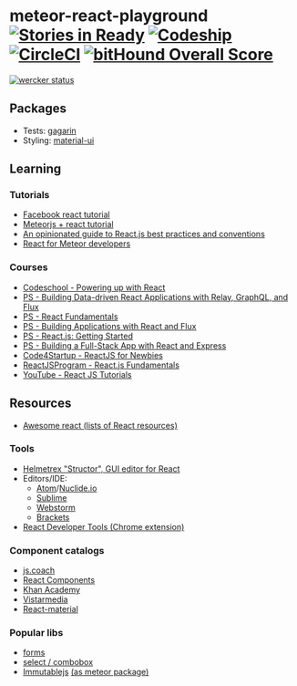 # meteor-react-playground [![Stories in Ready](https://badge.waffle.io/Madsn/meteor-react-playground.svg?label=ready&title=Ready)](http://waffle.io/Madsn/meteor-react-playground) [![Codeship](https://codeship.com/projects/5c1d88e0-fb73-0133-c1d6-62d1465027aa/status?branch=master)](https://codeship.com/projects/151903) [![CircleCI](https://circleci.com/gh/Madsn/meteor-react-playground.svg?style=shield&circle-token=86969ca6363a743b28bb52ef950ad23c53e5a236)](https://circleci.com/gh/Madsn/meteor-react-playground) [![bitHound Overall Score](https://www.bithound.io/github/Madsn/meteor-react-playground/badges/score.svg)](https://www.bithound.io/github/Madsn/meteor-react-playground)
[![wercker status](https://app.wercker.com/status/fe0f94c742864acc08dc10e58eddbe1c/m "wercker status")](https://app.wercker.com/project/bykey/fe0f94c742864acc08dc10e58eddbe1c)

## Packages
- Tests: [gagarin](https://github.com/anticoders/gagarin)
- Styling: [material-ui](http://www.material-ui.com/)

## Learning

### Tutorials
- [Facebook react tutorial](https://facebook.github.io/react/docs/tutorial.html)
- [Meteorjs + react tutorial](https://www.meteor.com/tutorials/react/creating-an-app)
- [An opinionated guide to React.js best practices and conventions](http://web-design-weekly.com/2015/01/29/opinionated-guide-react-js-best-practices-conventions/)
- [React for Meteor developers](http://blog.differential.com/react-for-meteor-developers/)

### Courses
- [Codeschool - Powering up with React](http://campus.codeschool.com/courses/powering-up-with-react)
- [PS - Building Data-driven React Applications with Relay, GraphQL, and Flux](https://app.pluralsight.com/library/courses/react-apps-with-relay-graphql-flux/table-of-contents)
- [PS - React Fundamentals](https://app.pluralsight.com/library/courses/react-fundamentals/table-of-contents)
- [PS - Building Applications with React and Flux](https://app.pluralsight.com/library/courses/react-flux-building-applications/table-of-contents)
- [PS - React.js: Getting Started](https://app.pluralsight.com/library/courses/react-js-getting-started/table-of-contents)
- [PS - Building a Full-Stack App with React and Express](https://app.pluralsight.com/library/courses/react-express-full-stack-app-build/table-of-contents)
- [Code4Startup - ReactJS for Newbies](https://code4startup.com/projects/reactjs-for-newbies)
- [ReactJSProgram - React.js Fundamentals](http://reactjsprogram.teachable.com/courses/reactjsfundamentals)
- [YouTube - React JS Tutorials](https://www.youtube.com/playlist?list=PLoYCgNOIyGABj2GQSlDRjgvXtqfDxKm5b)

## Resources
- [Awesome react (lists of React resources)](https://github.com/enaqx/awesome-react)

### Tools
- [Helmetrex "Structor", GUI editor for React](https://github.com/ipselon/structor)
- Editors/IDE:
	- [Atom](https://atom.io/)/[Nuclide.io](http://nuclide.io/)
	- [Sublime](https://www.sublimetext.com/)
	- [Webstorm](https://www.jetbrains.com/webstorm/)
	- [Brackets](http://brackets.io/)
- [React Developer Tools (Chrome extension)](https://chrome.google.com/webstore/detail/react-developer-tools/fmkadmapgofadopljbjfkapdkoienihi?hl=en)

### Component catalogs
- [js.coach](https://js.coach/react)
- [React Components](http://react-components.com/)
- [Khan Academy](http://khan.github.io/react-components/)
- [Vistarmedia](http://cmpnt.vistarmedia.com/)
- [React-material](http://berkeleytrue.github.io/react-material/)

### Popular libs
- [forms](https://github.com/christianalfoni/formsy-react)
- [select / combobox](https://github.com/JedWatson/react-select)
- [Immutablejs](https://github.com/facebook/immutable-js) [(as meteor package)](https://atmospherejs.com/dataflows/immutable)
